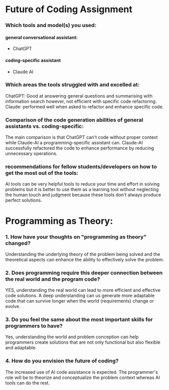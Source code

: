 # Future of Coding Assignment 

### Which tools and model(s) you used:

#### general conversational assistant:
- ChatGPT
#### coding-specific assistant
- Claude AI

### Which areas the tools struggled with and excelled at:
ChatGPT: Good at answering general questions and summarising with information search however, not efficient with specific code refactoring. 
Claude: performed well when asked to refactor and enhance specific code.

### Comparison of the code generation abilities of general assistants vs. coding-specific: 

The main comparison is that ChatGPT can't code without proper context while Claude-AI a programming-specific assistant can.
Claude-AI successfully refactored the code to enhance performance by reducing unnecessary operations.

### recommendations for fellow students/developers on how to get the most out of the tools:

AI tools can be very helpful tools to reduce your time and effort in solving problems but it is better to use them as a learning tool without neglecting the human touch and judgment because these tools don't always produce perfect solutions.


# Programming as Theory:

### 1. How have your thoughts on "programming as theory" changed?
Understanding the underlying theory of the problem being solved and the theoretical aspects can enhance the ability to effectively solve the problem. 

### 2. Does programming require this deeper connection between the real world and the program code?
YES, understanding the real world can lead to more efficient and effective code solutions. A deep understanding can us generate more adaptable code that can survive longer when the world (requirements) change or evolve.

### 3. Do you feel the same about the most important skills for programmers to have?
Yes, understanding the world and problem conception can help programmers create solutions that are not only functional but also flexible and adaptable.

### 4. How do you envision the future of coding?
The increased use of AI code assistance is expected. The programmer's role will be to theorize and conceptualize the problem context whereas AI tools can do the rest.


